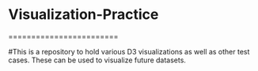 # Visualization-Practice
========================

#This is a repository to hold various D3 visualizations as well as other test cases. These can be used to visualize future datasets.